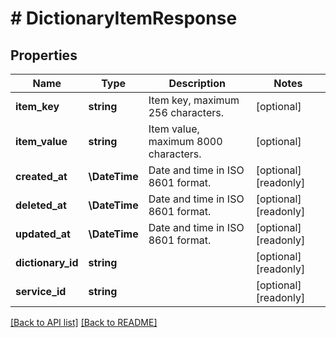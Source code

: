 # # DictionaryItemResponse

## Properties

Name | Type | Description | Notes
------------ | ------------- | ------------- | -------------
**item_key** | **string** | Item key, maximum 256 characters. | [optional] 
**item_value** | **string** | Item value, maximum 8000 characters. | [optional] 
**created_at** | **\DateTime** | Date and time in ISO 8601 format. | [optional] [readonly] 
**deleted_at** | **\DateTime** | Date and time in ISO 8601 format. | [optional] [readonly] 
**updated_at** | **\DateTime** | Date and time in ISO 8601 format. | [optional] [readonly] 
**dictionary_id** | **string** |  | [optional] [readonly] 
**service_id** | **string** |  | [optional] [readonly] 


[[Back to API list]](../../README.md#endpoints) [[Back to README]](../../README.md)
